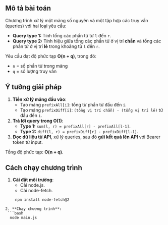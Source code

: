 ## Mô tả bài toán
Chương trình xử lý một mảng số nguyên và một tập hợp các truy vấn (queries) với hai loại yêu cầu:

- **Query type 1:** Tính tổng các phần tử từ `l` đến `r`.
- **Query type 2:** Tính hiệu giữa tổng các phần tử ở vị trí **chẵn** và tổng các phần tử ở vị trí **lẻ** trong khoảng từ `l` đến `r`.

Yêu cầu đạt độ phức tạp **O(n + q)**, trong đó:
- `n` = số phần tử trong mảng
- `q` = số lượng truy vấn

## Ý tưởng giải pháp
1. **Tiền xử lý mảng đầu vào**:
   - Tạo mảng `prefixAll[i]`: tổng từ phần tử đầu đến `i`.
   - Tạo mảng `prefixDiff[i]`: `(tổng vị trí chẵn) - (tổng vị trí lẻ)` từ đầu đến `i`.
2. **Trả lời query trong O(1)**:
   - **Type 1:** `sum(l, r) = prefixAll[r] - prefixAll[l-1]`.
   - **Type 2:** `diff(l, r) = prefixDiff[r] - prefixDiff[l-1]`.
3. **Đọc dữ liệu từ API**, xử lý queries, sau đó **gửi kết quả lên API** với Bearer token từ input.

Tổng độ phức tạp: **O(n + q)**.

## Cách chạy chương trình
1. **Cài đặt môi trường**:
   - Cài node.js.
   - Cài node-fetch.
   ```bash
    npm install node-fetch@2
  ```
2. **Chạy chương trình**:
   ```bash
    node main.js
  ```
